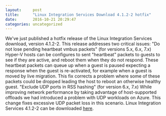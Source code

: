 ```yaml
---
layout:     post
title:      "Linux Integration Services Download 4.1.2-2 hotfix"
date:       2016-10-21 20:29:47
categories: uncategorized
---
```

We've just published a hotfix release of the Linux Integration Services download, version 4.1.2-2. This release addresses two critical issues: "Do not lose pending heartbeat vmbus packets" (for versions 5.x, 6.x, 7.x) Hyper-V hosts can be configures to sent "heartbeat" packets to guests to see if they are active, and reboot them when they do not respond. These heartbeat packets can queue up when a guest is paused expecting a response when the guest is re-activated, for example when a guest is moved by live migration. This fix corrects a problem where some of these packets could be dropped leading the host to reboot an otherwise healthy guest. "Exclude UDP ports in RSS hashing" (for version 6.x, 7.x) While improving network performance by taking advantage of host-supported offloads we had introduced a problem with UDP workloads on Azure. This change fixes excessive UDP packet loss in this scenario. Linux Integration Services 4.1.2-2 can be downloaded [here](https://www.microsoft.com/en-us/download/details.aspx?id=51612).
